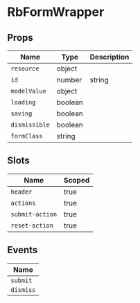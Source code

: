 # RbFormWrapper



## Props

| Name       | Type          | Description     |
|------------|---------------|-----------------|
| `resource` | object |  |
| `id` | number|string |  |
| `modelValue` | object |  |
| `loading` | boolean |  |
| `saving` | boolean |  |
| `dismissible` | boolean |  |
| `formClass` | string |  |

## Slots

| Name       | Scoped        |
|------------|---------------|
| `header` | true |
| `actions` | true |
| `submit-action` | true |
| `reset-action` | true |

## Events

| Name       |
|------------|
| `submit` |
| `dismiss` |
